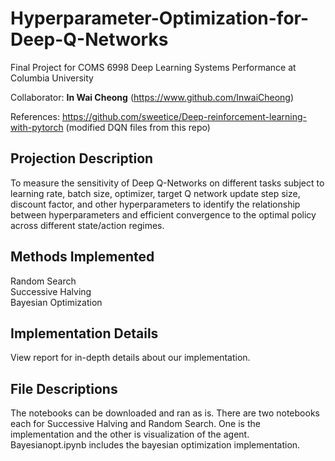 # Hyperparameter-Optimization-for-Deep-Q-Networks
Final Project for COMS 6998 Deep Learning Systems Performance at Columbia University <br>

Collaborator: **In Wai Cheong** (https://www.github.com/InwaiCheong) <br>

References: https://github.com/sweetice/Deep-reinforcement-learning-with-pytorch (modified DQN files from this repo)


## Projection Description
To measure the sensitivity of Deep Q-Networks on different tasks subject to learning rate, batch size, optimizer, target Q network update step size, discount factor, and other hyperparameters to identify the relationship between hyperparameters and efficient convergence to the optimal policy across different state/action regimes. <br>

## Methods Implemented
Random Search <br>
Successive Halving <br>
Bayesian Optimization

## Implementation Details
View report for in-depth details about our implementation.

## File Descriptions
The notebooks can be downloaded and ran as is. There are two notebooks each for Successive Halving and Random Search. One is the implementation and the other is visualization of the agent. Bayesianopt.ipynb includes the bayesian optimization implementation.
